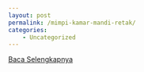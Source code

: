 ```yaml
---
layout: post
permalink: /mimpi-kamar-mandi-retak/
categories:
    - Uncategorized
---
```


[Baca Selengkapnya](/01)
